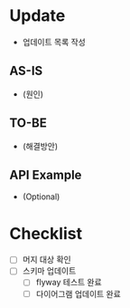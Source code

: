 # Update
* 업데이트 목록 작성
## AS-IS
- (원인) 
## TO-BE
- (해결방안)
## API Example
* (Optional)
# Checklist
- [ ] 머지 대상 확인
- [ ] 스키마 업데이트
  - [ ] flyway 테스트 완료
  - [ ] 다이어그램 업데이트 완료
